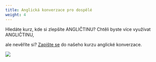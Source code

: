 ```yaml
---
title: Anglická konverzace pro dospělé
weight: 4
---
```

Hledáte kurz, kde si zlepšíte ANGLIČTINU? Chtěli byste více využívat ANGLIČTINU,

ale nevěříte si? [Zapište se](https://vigvam.webooker.eu/Courses?semesterID=10686) do našeho kurzu anglické konverzace.



![](/images/uploads/konverzace_aj.jpg)